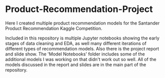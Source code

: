 # Product-Recommendation-Project

Here I created multiple product recommendation models for the Santander Product Recommendation Kaggle Competition.  

Included in this repository is multiple Jupyter notebooks showing the early stages of data cleaning and EDA, as well many different iterations of different types of recommendation models.  Also there is the project report and slide show.  The 'Model Notebooks' folder includes some of the additional models I was working on that didn't work out so well.  All of the models discussed in the report and slides are in the main part of the repository. 
